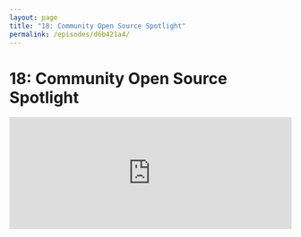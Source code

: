 ```yaml
---
layout: page
title: "18: Community Open Source Spotlight"
permalink: /episodes/d6b421a4/
---
```


# 18: Community Open Source Spotlight

<iframe frameBorder="0" height="200px" scrolling="no" seamless src="https://player.simplecast.com/4e4a91d7-9e9c-45be-b4fd-cd1a76ee9d6e" width="100%" />

- SipHash: https://github.com/lorentey/SipHash
- CryptoSwift: https://github.com/krzyzanowskim/CryptoSwift
- Result: https://github.com/antitypical/Result
- Commander: https://github.com/kylef/Commander
- SwiftyGPIO: https://github.com/uraimo/SwiftyGPIO
- Stencil: https://github.com/kylef/Stencil
- Sourcery: https://github.com/krzysztofzablocki/Sourcery
- SWXMLHash: https://github.com/drmohundro/SWXMLHash
- YamlSwift: https://github.com/behrang/YamlSwift
- Yams: https://github.com/jpsim/Yams
- swift-lsp (in progress): https://github.com/owensd/swift-lsp
